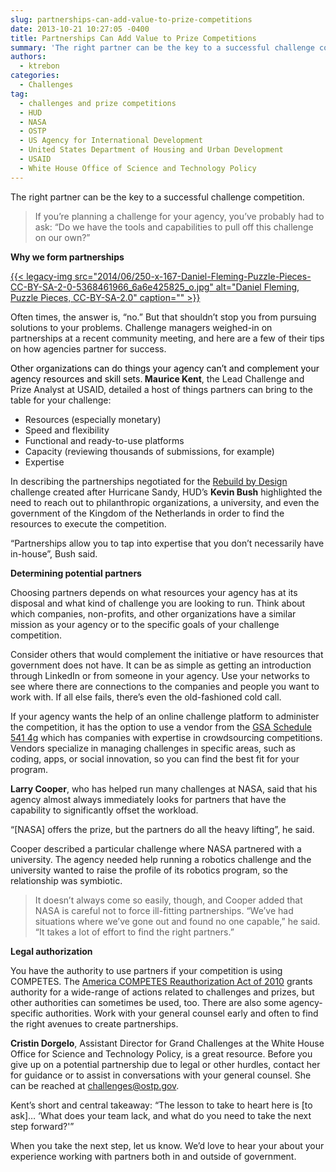 ```yaml
---
slug: partnerships-can-add-value-to-prize-competitions
date: 2013-10-21 10:27:05 -0400
title: Partnerships Can Add Value to Prize Competitions
summary: 'The right partner can be the key to a successful challenge competition. If you&#8217;re planning a challenge for your agency, you&#8217;ve probably had to ask: &#8220;Do we have the tools and capabilities to pull off this challenge on our own?&#8221; Why we form partnerships Often times, the answer is, &#8220;no.&#8221; But that shouldn&#8217;t stop you from'
authors:
  - ktrebon
categories:
  - Challenges
tag:
  - challenges and prize competitions
  - HUD
  - NASA
  - OSTP
  - US Agency for International Development
  - United States Department of Housing and Urban Development
  - USAID
  - White House Office of Science and Technology Policy
---
```


The right partner can be the key to a successful challenge competition.

> If you&#8217;re planning a challenge for your agency, you&#8217;ve probably had to ask: &#8220;Do we have the tools and capabilities to pull off this challenge on our own?&#8221;

**Why we form partnerships**

[{{< legacy-img src="2014/06/250-x-167-Daniel-Fleming-Puzzle-Pieces-CC-BY-SA-2-0-5368461966\_6a6e425825\_o.jpg" alt="Daniel Fleming, Puzzle Pieces, CC-BY-SA-2.0" caption="" >}}](https://s3.amazonaws.com/sitesusa/wp-content/uploads/sites/212/2014/06/600-x-400-Daniel-Fleming-Puzzle-Pieces-CC-BY-SA-2-0-5368461966_6a6e425825_o.jpg) 

Often times, the answer is, &#8220;no.&#8221; But that shouldn&#8217;t stop you from pursuing solutions to your problems. Challenge managers weighed-in on partnerships at a recent community meeting, and here are a few of their tips on how agencies partner for success.

<span style="color: #000000;">Other organizations can do things your agency can&#8217;t and complement your agency resources and skill sets.<b> </b></span> **Maurice Kent**, the Lead Challenge and Prize Analyst at USAID, detailed a host of things partners can bring to the table for your challenge:

  * Resources (especially monetary)
  * Speed and flexibility
  * Functional and ready-to-use platforms
  * Capacity (reviewing thousands of submissions, for example)
  * Expertise

In describing the partnerships negotiated for the [Rebuild by Design](http://rebuildbydesign.org/) challenge created after Hurricane Sandy, HUD&#8217;s **Kevin Bush** highlighted the need to reach out to philanthropic organizations, a university, and even the government of the Kingdom of the Netherlands in order to find the resources to execute the competition.

&#8220;Partnerships allow you to tap into expertise that you don&#8217;t necessarily have in-house&#8221;, Bush said.

**Determining potential partners**

Choosing partners depends on what resources your agency has at its disposal and what kind of challenge you are looking to run. Think about which companies, non-profits, and other organizations have a similar mission as your agency or to the specific goals of your challenge competition.

Consider others that would complement the initiative or have resources that government does not have. It can be as simple as getting an introduction through LinkedIn or from someone in your agency. Use your networks to see where there are connections to the companies and people you want to work with. If all else fails, there&#8217;s even the old-fashioned cold call.

If your agency wants the help of an online challenge platform to administer the competition, it has the option to use a vendor from the [GSA Schedule 541 4g](http://www.gsaelibrary.gsa.gov/ElibMain/sinDetails.do?scheduleNumber=541&specialItemNumber=541+4G&executeQuery=YES) which has companies with expertise in crowdsourcing competitions. Vendors specialize in managing challenges in specific areas, such as coding, apps, or social innovation, so you can find the best fit for your program.

**Larry Cooper**, who has helped run many challenges at NASA, said that his agency almost always immediately looks for partners that have the capability to significantly offset the workload.

&#8220;[NASA] offers the prize, but the partners do all the heavy lifting&#8221;, he said.

Cooper described a particular challenge where NASA partnered with a university. The agency needed help running a robotics challenge and the university wanted to raise the profile of its robotics program, so the relationship was symbiotic.

> It doesn&#8217;t always come so easily, though, and Cooper added that NASA is careful not to force ill-fitting partnerships. &#8220;We&#8217;ve had situations where we&#8217;ve gone out and found no one capable,&#8221; he said. &#8220;It takes a lot of effort to find the right partners.&#8221;

**Legal authorization**

You have the authority to use partners if your competition is using COMPETES.  The [America COMPETES Reauthorization Act of 2010](http://www.nsf.gov/statistics/about/BILLS-111hr5116enr.pdf) grants authority for a wide-range of actions related to challenges and prizes, but other authorities can sometimes be used, too. There are also some agency-specific authorities. Work with your general counsel early and often to find the right avenues to create partnerships.

**Cristin Dorgelo**, Assistant Director for Grand Challenges at the White House Office for Science and Technology Policy, is a great resource. Before you give up on a potential partnership due to legal or other hurdles, contact her for guidance or to assist in conversations with your general counsel.  She can be reached at challenges@ostp.gov.

Kent&#8217;s short and central takeaway: &#8220;The lesson to take to heart here is [to ask]&#8230; &#8216;What does your team lack, and what do you need to take the next step forward?'&#8221;

When you take the next step, let us know. We&#8217;d love to hear your about your experience working with partners both in and outside of government.